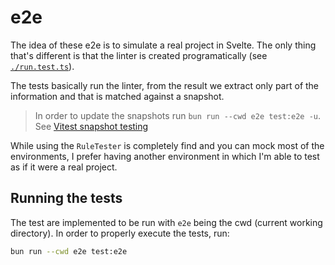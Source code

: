 # e2e

The idea of these e2e is to simulate a real project in Svelte. The only thing
that's different is that the linter is created programatically (see
[`./run.test.ts`](./run.test.ts)).

The tests basically run the linter, from the result we extract only part of the
information and that is matched against a snapshot.

> In order to update the snapshots run `bun run --cwd e2e test:e2e -u`.  
> See [Vitest snapshot testing](https://vitest.dev/guide/snapshot#updating-snapshots)

While using the `RuleTester` is completely find and you can mock most of the
environments, I prefer having another environment in which I'm able to test as
if it were a real project.

## Running the tests

The test are implemented to be run with `e2e` being the cwd (current working
directory). In order to properly execute the tests, run:

```sh
bun run --cwd e2e test:e2e
```
